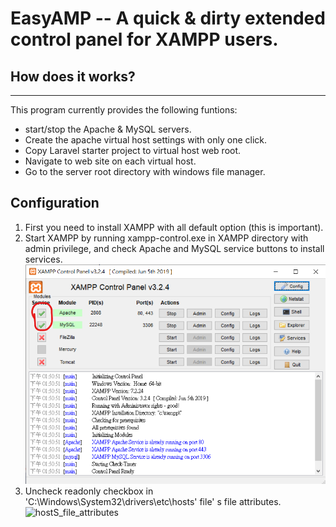 # EasyAMP -- A quick & dirty extended control panel for XAMPP users.
## How does it works?
---
This program currently provides the following funtions:
- start/stop the Apache & MySQL servers.
- Create the apache virtual host settings with only one click.
- Copy Laravel starter project to virtual host web root.
- Navigate to web site on each virtual host.
- Go to the server root directory with windows file manager.

## Configuration
1. First you need to install XAMPP with all default option (this is important).
2. Start XAMPP by running xampp-control.exe in XAMPP directory with admin privilege, and check Apache and MySQL service buttons to install services.
![xampp service](EasyAMP/images/xampp_service.png)
3. Uncheck readonly checkbox in 'C:\Windows\System32\drivers\etc\hosts' file' s file attributes.
![hostS_file_attributes](EasyAMP/images/hosts_file_attributes.png2)

